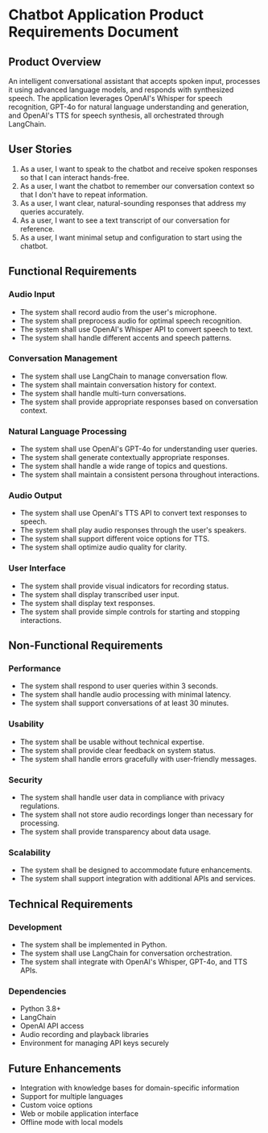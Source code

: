 # Chatbot Application Product Requirements Document

## Product Overview
An intelligent conversational assistant that accepts spoken input, processes it using advanced language models, and responds with synthesized speech. The application leverages OpenAI's Whisper for speech recognition, GPT-4o for natural language understanding and generation, and OpenAI's TTS for speech synthesis, all orchestrated through LangChain.

## User Stories

1. As a user, I want to speak to the chatbot and receive spoken responses so that I can interact hands-free.
2. As a user, I want the chatbot to remember our conversation context so that I don't have to repeat information.
3. As a user, I want clear, natural-sounding responses that address my queries accurately.
4. As a user, I want to see a text transcript of our conversation for reference.
5. As a user, I want minimal setup and configuration to start using the chatbot.

## Functional Requirements

### Audio Input
- The system shall record audio from the user's microphone.
- The system shall preprocess audio for optimal speech recognition.
- The system shall use OpenAI's Whisper API to convert speech to text.
- The system shall handle different accents and speech patterns.

### Conversation Management
- The system shall use LangChain to manage conversation flow.
- The system shall maintain conversation history for context.
- The system shall handle multi-turn conversations.
- The system shall provide appropriate responses based on conversation context.

### Natural Language Processing
- The system shall use OpenAI's GPT-4o for understanding user queries.
- The system shall generate contextually appropriate responses.
- The system shall handle a wide range of topics and questions.
- The system shall maintain a consistent persona throughout interactions.

### Audio Output
- The system shall use OpenAI's TTS API to convert text responses to speech.
- The system shall play audio responses through the user's speakers.
- The system shall support different voice options for TTS.
- The system shall optimize audio quality for clarity.

### User Interface
- The system shall provide visual indicators for recording status.
- The system shall display transcribed user input.
- The system shall display text responses.
- The system shall provide simple controls for starting and stopping interactions.

## Non-Functional Requirements

### Performance
- The system shall respond to user queries within 3 seconds.
- The system shall handle audio processing with minimal latency.
- The system shall support conversations of at least 30 minutes.

### Usability
- The system shall be usable without technical expertise.
- The system shall provide clear feedback on system status.
- The system shall handle errors gracefully with user-friendly messages.

### Security
- The system shall handle user data in compliance with privacy regulations.
- The system shall not store audio recordings longer than necessary for processing.
- The system shall provide transparency about data usage.

### Scalability
- The system shall be designed to accommodate future enhancements.
- The system shall support integration with additional APIs and services.

## Technical Requirements

### Development
- The system shall be implemented in Python.
- The system shall use LangChain for conversation orchestration.
- The system shall integrate with OpenAI's Whisper, GPT-4o, and TTS APIs.

### Dependencies
- Python 3.8+
- LangChain
- OpenAI API access
- Audio recording and playback libraries
- Environment for managing API keys securely

## Future Enhancements
- Integration with knowledge bases for domain-specific information
- Support for multiple languages
- Custom voice options
- Web or mobile application interface
- Offline mode with local models 